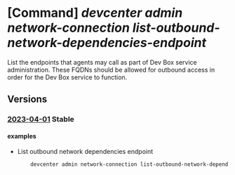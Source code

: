 # [Command] _devcenter admin network-connection list-outbound-network-dependencies-endpoint_

List the endpoints that agents may call as part of Dev Box service administration. These FQDNs should be allowed for outbound access in order for the Dev Box service to function.

## Versions

### [2023-04-01](/Resources/mgmt-plane/L3N1YnNjcmlwdGlvbnMve30vcmVzb3VyY2Vncm91cHMve30vcHJvdmlkZXJzL21pY3Jvc29mdC5kZXZjZW50ZXIvbmV0d29ya2Nvbm5lY3Rpb25zL3t9L291dGJvdW5kbmV0d29ya2RlcGVuZGVuY2llc2VuZHBvaW50cw==/2023-04-01.xml) **Stable**

<!-- mgmt-plane /subscriptions/{}/resourcegroups/{}/providers/microsoft.devcenter/networkconnections/{}/outboundnetworkdependenciesendpoints 2023-04-01 -->

#### examples

- List outbound network dependencies endpoint
    ```bash
        devcenter admin network-connection list-outbound-network-dependencies-endpoint --name "uswest3network" --resource-group "rg1"
    ```
